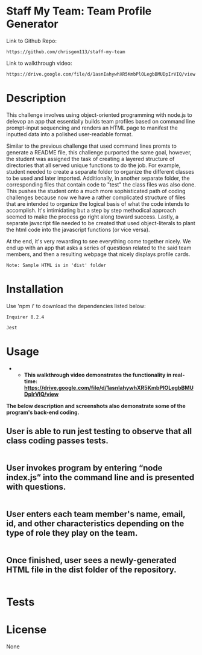 # **Staff My Team: Team Profile Generator**


Link to Github Repo: 
```
https://github.com/chrisgom113/staff-my-team
```
Link to walkthrough video:
``` 
https://drive.google.com/file/d/1asnIahywhXR5KmbPlOLegbBMUDpIrVIQ/view
```

# Description


This challenge involves using object-oriented programming with node.js to delevop an app that essentially builds team profiles based on command line prompt-input sequencing and renders an HTML page to manifest the inputted data into a polished user-readable format.

Similar to the previous challenge that used command lines promts to generate a README file, this challenge purported the same goal, however, the student was assigned the task of creating a layered structure of directories that all served unique functions to do the job. For example, student needed to create a separate folder to organize the different classes to be used and later imported. Additionally, in another separate folder, the corresponding files that contain code to "test" the class files was also done. This pushes the student onto a much more sophisticated path of coding challenges because now we have a rather complicated structure of files that are intended to organize the logical basis of what the code intends to accomplish. It's intimidating but a step by step methodical approach seemed to make the process go right along toward success. Lastly, a separate javscript file needed to be created that used object-literals to plant the html code into the javascript functions (or vice versa).

At the end, it's very rewarding to see everything come together nicely. We end up with an app that asks a series of questiosn related to the said team members, and then a resulting webpage that nicely displays profile cards.

```
Note: Sample HTML is in 'dist' folder
```


# Installation


Use 'npm i' to download the dependencies listed below:

```
Inquirer 8.2.4

Jest
```




# Usage

- - **This walkthrough video demonstrates the functionality in real-time: https://drive.google.com/file/d/1asnIahywhXR5KmbPlOLegbBMUDpIrVIQ/view**

**The below description and screenshots also demonstrate some of the program's back-end coding.**

## User is able to run jest testing to observe that all class coding passes tests.

![]()
  
## User invokes program by entering “node index.js” into the command line and is presented with questions.

![]()



## User enters each team member's name, email, id, and other characteristics depending on the type of role they play on the team. 

![]()



## Once finished, user sees a newly-generated HTML file in the dist folder of the repository.

![]()

# Tests
 
# License

None
  